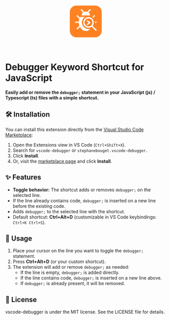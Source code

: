 <br>
<div align="center">
   <img src="images/icon.png" alt="Debugger Icon" width="100"/>
</div>
<br>
<br>

# Debugger Keyword Shortcut for JavaScript

**Easily add or remove the `debugger;` statement in your JavaScript (js) / Typescript (ts) files with a simple shortcut.**

## 🛠️ Installation

You can install this extension directly from the [Visual Studio Code Marketplace](https://marketplace.visualstudio.com/items?itemName=stephanebouget.vscode-debugger):

1. Open the Extensions view in VS Code (`Ctrl+Shift+X`).
2. Search for `vscode-debugger` or `stephanebouget.vscode-debugger`.
3. Click **Install**.
4. Or, visit the [marketplace page](https://marketplace.visualstudio.com/items?itemName=stephanebouget.vscode-debugger) and click **Install**.

## ✨ Features

- **Toggle behavior:** The shortcut adds or removes `debugger;` on the selected line.
- If the line already contains code, `debugger;` is inserted on a new line before the existing code.
- Adds `debugger;` to the selected line with the shortcut.
- Default shortcut: **Ctrl+Alt+D** (customizable in VS Code keybindings: `Ctrl+K Ctrl+S`).

## 🚀 Usage

1. Place your cursor on the line you want to toggle the `debugger;` statement.
2. Press **Ctrl+Alt+D** (or your custom shortcut).
3. The extension will add or remove `debugger;` as needed:
   - If the line is empty, `debugger;` is added directly.
   - If the line contains code, `debugger;` is inserted on a new line above.
   - If `debugger;` is already present, it will be removed.

## 📄 License

vscode-debugger is under the MIT license. See the LICENSE file for details.
